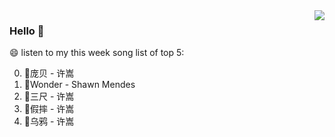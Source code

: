 <img align="right"  src="https://github-readme-stats.vercel.app/api/top-langs/?username=kvnZero" />

### Hello 👋

😄 listen to my this week song list of top 5:

0. 🌈庞贝 - 许嵩
1. 🌈Wonder - Shawn Mendes
2. 🌈三尺 - 许嵩
3. 🌈假摔 - 许嵩
4. 🌈乌鸦 - 许嵩

